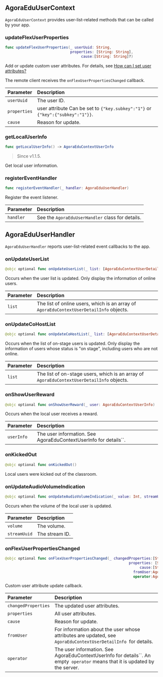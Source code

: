 ## AgoraEduUserContext

`AgoraEduUserContext` provides user-list-related methods that can be called by your app.

### updateFlexUserProperties

```swift
func updateFlexUserProperties(_ userUuid: String,
                              properties: [String: String],
                                   cause:[String: String]?)
```

Add or update custom user attributes. For details, see [How can I set user attributes? ](/en/agora-class/faq/agora_class_custom_properties)

The remote client receives the `onFlexUserPropertiesChanged` callback.

| Parameter | Description |
| :----------- | :----------------------------------------------------------- |
| `userUuid` | The user ID. |
| `properties` | user attribute Can be set to `{"key.subkey":"1"}` or `{"key":{"subkey":"1"}}`. |
| `cause` | Reason for update. |

### getLocalUserInfo

```swift
func getLocalUserInfo() -> AgoraEduContextUserInfo
```

> Since v1.1.5.

Get local user information.

### registerEventHandler

```swift
func registerEventHandler(_ handler: AgoraEduUserHandler)
```

Register the event listener.

| Parameter | Description |
| :-------- | :------------------------------ |
| `handler` | See the `AgoraEduUserHandler` class for details. |

## AgoraEduUserHandler

`AgoraEduUserHandler` reports user-list-related event callbacks to the app.

### onUpdateUserList

```swift
@objc optional func onUpdateUserList(_ list: [AgoraEduContextUserDetailInfo])
```

Occurs when the user list is updated. Only display the information of online users.

| Parameter | Description |
| :----- | :----------------------------------------------------------- |
| `list` | The list of online users, which is an array of `AgoraEduContextUserDetailInfo` objects. |

### onUpdateCoHostList

```swift
@objc optional func onUpdateCoHostList(_ list: [AgoraEduContextUserDetailInfo])
```

Occurs when the list of on-stage users is updated. Only display the information of users whose status is "on stage", including users who are not online.

| Parameter | Description |
| :----- | :----------------------------------------------------------- |
| `list` | The list of on-stage users, which is an array of `AgoraEduContextUserDetailInfo` objects. |

### onShowUserReward

```swift
@objc optional func onShowUserReward(_ user: AgoraEduContextUserInfo)
```

Occurs when the local user receives a reward.

| Parameter | Description |
| :--------- | :----------------------------------------- |
| `userInfo` | The user information. See AgoraEduContextUserInfo for details``. |

### onKickedOut

```swift
@objc optional func onKickedOut()
```

Local users were kicked out of the classroom.

### onUpdateAudioVolumeIndication

```swift
@objc optional func onUpdateAudioVolumeIndication(_ value: Int, streamUuid: String)
```

Occurs when the volume of the local user is updated.

| Parameter | Description |
| :----------- | :------ |
| `volume` | The volume. |
| `streamUuid` | The stream ID. |

### onFlexUserPropertiesChanged

```swift
@objc optional func onFlexUserPropertiesChanged(_ changedProperties:[String : Any],
                                                         properties: [String: Any],
                                                              cause:[String : Any]?,
                                                           fromUser:AgoraEduContextUserDetailInfo,
                                                           operator:AgoraEduContextUserInfo?)
```

Custom user attribute update callback.

| Parameter | Description |
| :------------------ | :----------------------------------------------------------- |
| `changedProperties` | The updated user attributes. |
| `properties` | All user attributes. |
| `cause` | Reason for update. |
| `fromUser` | For information about the user whose attributes are updated, see `AgoraEduContextUserDetailInfo `for details. |
| `operator` | The user information. See AgoraEduContextUserInfo for details``. An empty` operator` means that it is updated by the server. |
